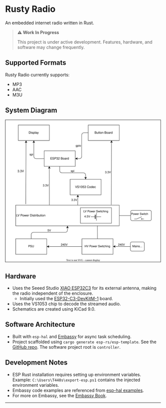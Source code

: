 # Rusty Radio

An embedded internet radio written in Rust.

> **⚠️ Work In Progress**
>
> This project is under active development. Features, hardware, and software may change frequently. 

## Supported Formats

Rusty Radio currently supports:
- MP3
- AAC
- M3U

## System Diagram

![](./hardware/system/System.drawio.svg)

## Hardware

- Uses the Seeed Studio [XIAO ESP32C3](https://wiki.seeedstudio.com/XIAO_ESP32C3_Getting_Started/) for its external antenna, making the radio independent of the enclosure.
    - Initially used the [ESP32-C3-DevKitM-1](https://docs.espressif.com/projects/esp-dev-kits/en/latest/esp32c3/esp32-c3-devkitm-1/user_guide.html#) board.
- Uses the VS1053 chip to decode the streamed audio.
- Schematics are created using KiCad 9.0.

## Software Architecture

- Built with `esp-hal` and [Embassy](https://dev.to/theembeddedrustacean/embassy-on-esp-getting-started-27fi) for async task scheduling.
- Project scaffolded using `cargo generate esp-rs/esp-template`. See the [GitHub repo](https://github.com/esp-rs/esp-template). The software project root is `controller`.

## Development Notes

- ESP Rust installation requires setting up environment variables. Example: `C:\Users\T440s\export-esp.ps1` contains the injected environment variables.
- Embassy code examples are referenced from [esp-hal examples](https://github.com/esp-rs/esp-hal/tree/main/examples/src/bin).
- For more on Embassy, see the [Embassy Book](https://embassy.dev/book/).

---


